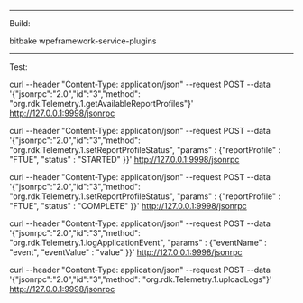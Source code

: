 -----------------
Build:

bitbake wpeframework-service-plugins

-----------------
Test:

curl --header "Content-Type: application/json" --request POST --data '{"jsonrpc":"2.0","id":"3","method": "org.rdk.Telemetry.1.getAvailableReportProfiles"}' http://127.0.0.1:9998/jsonrpc

curl --header "Content-Type: application/json" --request POST --data '{"jsonrpc":"2.0","id":"3","method": "org.rdk.Telemetry.1.setReportProfileStatus", "params" : {"reportProfile" : "FTUE", "status" : "STARTED" }}' http://127.0.0.1:9998/jsonrpc

curl --header "Content-Type: application/json" --request POST --data '{"jsonrpc":"2.0","id":"3","method": "org.rdk.Telemetry.1.setReportProfileStatus", "params" : {"reportProfile" : "FTUE", "status" : "COMPLETE" }}' http://127.0.0.1:9998/jsonrpc

curl --header "Content-Type: application/json" --request POST --data '{"jsonrpc":"2.0","id":"3","method": "org.rdk.Telemetry.1.logApplicationEvent", "params" : {"eventName" : "event", "eventValue" : "value" }}' http://127.0.0.1:9998/jsonrpc

curl --header "Content-Type: application/json" --request POST --data '{"jsonrpc":"2.0","id":"3","method": "org.rdk.Telemetry.1.uploadLogs"}' http://127.0.0.1:9998/jsonrpc
